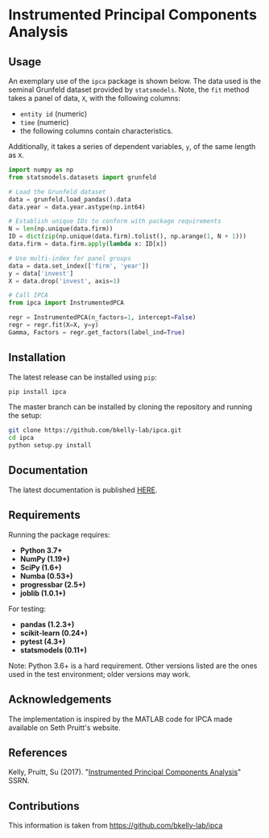 # Instrumented Principal Components Analysis

## Usage

An exemplary use of the `ipca` package is shown below. The data used is the seminal Grunfeld dataset provided by `statsmodels`. Note, the `fit` method takes a panel of data, `X`, with the following columns:

- `entity id` (numeric)
- `time` (numeric)
- the following columns contain characteristics.

Additionally, it takes a series of dependent variables, `y`, of the same length as `X`.

```python
import numpy as np
from statsmodels.datasets import grunfeld

# Load the Grunfeld dataset
data = grunfeld.load_pandas().data
data.year = data.year.astype(np.int64)

# Establish unique IDs to conform with package requirements
N = len(np.unique(data.firm))
ID = dict(zip(np.unique(data.firm).tolist(), np.arange(1, N + 1)))
data.firm = data.firm.apply(lambda x: ID[x])

# Use multi-index for panel groups
data = data.set_index(['firm', 'year'])
y = data['invest']
X = data.drop('invest', axis=1)

# Call IPCA
from ipca import InstrumentedPCA

regr = InstrumentedPCA(n_factors=1, intercept=False)
regr = regr.fit(X=X, y=y)
Gamma, Factors = regr.get_factors(label_ind=True)
```

## Installation

The latest release can be installed using `pip`:

```bash
pip install ipca
```

The master branch can be installed by cloning the repository and running the setup:

```bash
git clone https://github.com/bkelly-lab/ipca.git
cd ipca
python setup.py install
```

## Documentation

The latest documentation is published [HERE](#).

## Requirements

Running the package requires:

- **Python 3.7+**
- **NumPy (1.19+)**
- **SciPy (1.6+)**
- **Numba (0.53+)**
- **progressbar (2.5+)**
- **joblib (1.0.1+)**

For testing:

- **pandas (1.2.3+)**
- **scikit-learn (0.24+)**
- **pytest (4.3+)**
- **statsmodels (0.11+)**

Note: Python 3.6+ is a hard requirement. Other versions listed are the ones used in the test environment; older versions may work.

## Acknowledgements

The implementation is inspired by the MATLAB code for IPCA made available on Seth Pruitt's website.

## References

Kelly, Pruitt, Su (2017). "[Instrumented Principal Components Analysis](https://ssrn.com/abstract=2941965)" SSRN.

## Contributions

This information is taken from https://github.com/bkelly-lab/ipca
